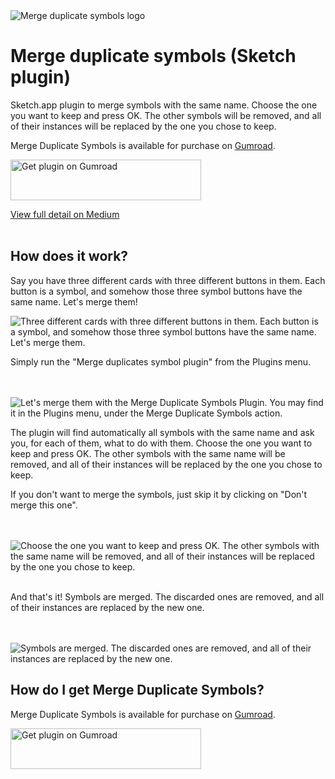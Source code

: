 <img src="https://github.com/oodesign/merge-duplicate-symbols/blob/master/Images/Hero.png" alt="Merge duplicate symbols logo"/>

# Merge duplicate symbols (Sketch plugin)

Sketch.app plugin to merge symbols with the same name. Choose the one you want to keep and press OK. The other symbols will be removed, and all of their instances will be replaced by the one you chose to keep.

Merge Duplicate Symbols is available for purchase on <a href="http://bit.ly/getmergeduplicatesymbols">Gumroad</a>.

<a href="http://bit.ly/getmergeduplicatesymbols">
	<img width="305" height="65" src="https://github.com/oodesign/merge-duplicate-symbols/blob/master/Images/GetPlugin.png" alt="Get plugin on Gumroad">
</a>

<a href="http://bit.ly/mergesymbolsinsketch">View full detail on Medium</a>
<br/><br/>

## How does it work?

Say you have three different cards with three different buttons in them. Each button is a symbol, and somehow those three symbol buttons have the same name. Let's merge them!

<img src="https://github.com/oodesign/merge-duplicate-symbols/blob/master/Images/SymbolsToMerge.PNG" alt="Three different cards with three different buttons in them. Each button is a symbol, and somehow those three symbol buttons have the same name. Let's merge them."/>
<br/>

Simply run the "Merge duplicates symbol plugin" from the Plugins menu.

<br/><br/>
<img src="https://github.com/oodesign/merge-duplicate-symbols/blob/master/Images/LaunchMergeDuplicateSymbolsPlugin.PNG" alt="Let's merge them with the Merge Duplicate Symbols Plugin. You may find it in the Plugins menu, under the Merge Duplicate Symbols action."/>
<br/>

The plugin will find automatically all symbols with the same name and ask you, for each of them, what to do with them. Choose the one you want to keep and press OK. The other symbols with the same name will be removed, and all of their instances will be replaced by the one you chose to keep.
<br/>

If you don't want to merge the symbols, just skip it by clicking on "Don't merge this one".

<br/><br/>
<img src="https://github.com/oodesign/merge-duplicate-symbols/blob/master/Images/MergesWindow.PNG" alt="Choose the one you want to keep and press OK. The other symbols with the same name will be removed, and all of their instances will be replaced by the one you chose to keep."/>
<br/><br/>

And that's it! Symbols are merged. The discarded ones are removed, and all of their instances are replaced by the new one.

<br/><br/>
<img src="https://github.com/oodesign/merge-duplicate-symbols/blob/master/Images/SymbolsMerged.PNG" alt="Symbols are merged. The discarded ones are removed, and all of their instances are replaced by the new one."/>

## How do I get Merge Duplicate Symbols?

Merge Duplicate Symbols is available for purchase on <a href="http://bit.ly/getmergeduplicatesymbols">Gumroad</a>.

<a href="http://bit.ly/getmergeduplicatesymbols">
	<img width="305" height="65" src="https://github.com/oodesign/merge-duplicate-symbols/blob/master/Images/GetPlugin.png" alt="Get plugin on Gumroad">
</a>
